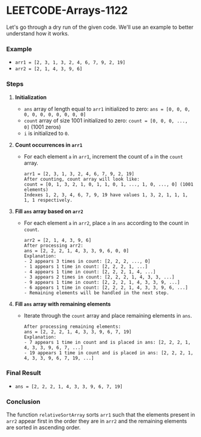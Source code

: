 # LEETCODE-Arrays-1122
Let's go through a dry run of the given code. We'll use an example to better understand how it works.

### Example
- `arr1 = [2, 3, 1, 3, 2, 4, 6, 7, 9, 2, 19]`
- `arr2 = [2, 1, 4, 3, 9, 6]`

### Steps

1. **Initialization**
   - `ans` array of length equal to `arr1` initialized to zero: `ans = [0, 0, 0, 0, 0, 0, 0, 0, 0, 0, 0]`
   - `count` array of size 1001 initialized to zero: `count = [0, 0, 0, ..., 0]` (1001 zeros)
   - `i` is initialized to `0`.

2. **Count occurrences in `arr1`**
   - For each element `a` in `arr1`, increment the count of `a` in the `count` array.
     ```
     arr1 = [2, 3, 1, 3, 2, 4, 6, 7, 9, 2, 19]
     After counting, count array will look like:
     count = [0, 1, 3, 2, 1, 0, 1, 1, 0, 1, ..., 1, 0, ..., 0] (1001 elements)
     Indexes 1, 2, 3, 4, 6, 7, 9, 19 have values 1, 3, 2, 1, 1, 1, 1, 1 respectively.
     ```

3. **Fill `ans` array based on `arr2`**
   - For each element `a` in `arr2`, place `a` in `ans` according to the count in `count`.
     ```
     arr2 = [2, 1, 4, 3, 9, 6]
     After processing arr2:
     ans = [2, 2, 2, 1, 4, 3, 3, 9, 6, 0, 0]
     Explanation:
     - 2 appears 3 times in count: [2, 2, 2, ..., 0]
     - 1 appears 1 time in count: [2, 2, 2, 1, ...]
     - 4 appears 1 time in count: [2, 2, 2, 1, 4, ...]
     - 3 appears 2 times in count: [2, 2, 2, 1, 4, 3, 3, ...]
     - 9 appears 1 time in count: [2, 2, 2, 1, 4, 3, 3, 9, ...]
     - 6 appears 1 time in count: [2, 2, 2, 1, 4, 3, 3, 9, 6, ...]
     - Remaining elements will be handled in the next step.
     ```

4. **Fill `ans` array with remaining elements**
   - Iterate through the `count` array and place remaining elements in `ans`.
     ```
     After processing remaining elements:
     ans = [2, 2, 2, 1, 4, 3, 3, 9, 6, 7, 19]
     Explanation:
     - 7 appears 1 time in count and is placed in ans: [2, 2, 2, 1, 4, 3, 3, 9, 6, 7, ...]
     - 19 appears 1 time in count and is placed in ans: [2, 2, 2, 1, 4, 3, 3, 9, 6, 7, 19, ...]
     ```

### Final Result
- `ans = [2, 2, 2, 1, 4, 3, 3, 9, 6, 7, 19]`

### Conclusion
The function `relativeSortArray` sorts `arr1` such that the elements present in `arr2` appear first in the order they are in `arr2` and the remaining elements are sorted in ascending order.
